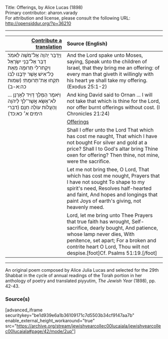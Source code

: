 <html>
<head></head>
<body>
Title: Offerings, by Alice Lucas (1898)<br />
Primary contributor: aharon.varady<br />
For attribution and license, please consult the following URL: <a href="http://opensiddur.org/?p=36210">http://opensiddur.org/?p=36210</a>
<p />
<hr />

<table style="margin-left: auto;margin-right: auto;" class="draggable">
<thead><tr><th id="x" style="text-align: right;"><a href="/contribute/upload/">Contribute a translation</a></th><th style="text-align: left;">Source (English)</th></tr></thead>
<tbody>
<tr><td style="vertical-align:top;">
<div class="liturgy"><span lang="he">
וַיְדַבֵּר יְהוָה אֶל־מֹשֶׁה לֵּאמֹר׃
דַּבֵּר אֶל־בְּנֵי יִשְׂרָאֵל 
וְיִקְחוּ־לִי תְּרוּמָה 
מֵאֵת כָּל־אִישׁ אֲשֶׁר יִדְּבֶנּוּ לִבּוֹ 
תִּקְחוּ אֶת־תְּרוּמָתִי׃ <span class="citation">(שמות כה:א-ב)</span> 
</span></div></td>
 
<td style="vertical-align:top;">
<div class="english">
And the Lord spake unto Moses, saying, 
Speak unto the children of Israel, 
that they bring me an offering: 
of every man that giveth it willingly with his heart 
ye shall take my offering. <span class="citation">(Exodus 25:1-2)</span> 
</div></td></tr>


<tr><td style="vertical-align:top;">
<div class="liturgy"><span lang="he">
וַיֹּאמֶר הַמֶּלֶךְ דָּוִיד לְאָרְנָן ...
 לֹא־אֶשָּׂא אֲשֶׁר־לְךָ לַיהוָה 
וְהַעֲלוֹת עוֹלָה חִנָּם׃ <span class="citation">(דברי הימים א׳ כא:כד)</span>
</span></div></td>
 
<td style="vertical-align:top;">
<div class="english">
And king David said to Ornan ... 
I will not take that which is thine for the Lord, 
nor offer burnt offerings without cost. <span class="citation">(I Chronicles 21:24)</span> 
</div></td></tr>


<tr><td style="vertical-align:top;">
<div class="liturgy"><span lang="he">

</span></div></td>
 
<td style="vertical-align:top;">
<div class="english">
<u>Offerings</u>
</div></td></tr>


<tr><td style="vertical-align:top;">
<div class="liturgy"><span lang="he">

</span></div></td>
 
<td style="vertical-align:top;">
<div class="english">
Shall I offer unto the Lord 
That which has cost me naught, 
That which I have not bought 
For silver and gold at a price? 
Shall I to God's altar bring 
Thine oxen for offering? 
Then thine, not mine, were the sacrifice. 
</div></td></tr>


<tr><td style="vertical-align:top;">
<div class="liturgy"><span lang="he">

</span></div></td>
 
<td style="vertical-align:top;">
<div class="english">
Let me not bring thee, O Lord, 
That which has cost me nought, 
Prayers that I have not sought 
To shape to my spirit's need, 
Resolves half-hearted and faint, 
And hopes and longings that paint 
Joys of earth's giving, not heavenly meed. 
</div></td></tr>


<tr><td style="vertical-align:top;">
<div class="liturgy"><span lang="he">

</span></div></td>
 
<td style="vertical-align:top;">
<div class="english">
Lord, let me bring unto Thee 
Prayers that true faith has wrought, 
Self-sacrifice, dearly bought, 
And patience, whose lamp never dies, 
With penitence, set apart; 
For a broken and contrite heart 
O Lord, Thou wilt not despise.[foot]Cf. Psalms 51:19.[/foot] 
</div></td></tr>
</tbody></table>

<hr />

An original poem composed by Alice Julia Lucas and selected for the 29th Shabbat in the cycle of annual readings of the Torah portion in her anthology of poetry and translated piyyutim, <em>The Jewish Year</em> (1898), pp. 42-43.

<h3>Source(s)</h3>

[advanced_iframe securitykey="be1d939e6a1b36109171c7d5503b34cf9147aa7b" enable_external_height_workaround="true" src="https://archive.org/stream/jewishyearcollec00lucaiala/jewishyearcollec00lucaiala#page/42/mode/2up"]

&nbsp;
</body>
</html>